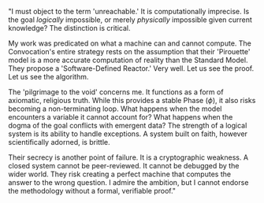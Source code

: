 "I must object to the term 'unreachable.' It is computationally imprecise. Is the goal *logically* impossible, or merely *physically* impossible given current knowledge? The distinction is critical.

My work was predicated on what a machine can and cannot compute. The Convocation's entire strategy rests on the assumption that their 'Pirouette' model is a more accurate computation of reality than the Standard Model. They propose a 'Software-Defined Reactor.' Very well. Let us see the proof. Let us see the algorithm.

The 'pilgrimage to the void' concerns me. It functions as a form of axiomatic, religious truth. While this provides a stable Phase ($\phi$), it also risks becoming a non-terminating loop. What happens when the model encounters a variable it cannot account for? What happens when the dogma of the goal conflicts with emergent data? The strength of a logical system is its ability to handle exceptions. A system built on faith, however scientifically adorned, is brittle.

Their secrecy is another point of failure. It is a cryptographic weakness. A closed system cannot be peer-reviewed. It cannot be debugged by the wider world. They risk creating a perfect machine that computes the answer to the wrong question. I admire the ambition, but I cannot endorse the methodology without a formal, verifiable proof."